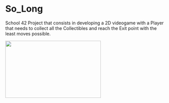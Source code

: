 # So_Long


School 42 Project that consists in developing a 2D videogame with a Player that needs to collect all the Collectibles and reach the Exit point with the least moves possible.






<img src="![simplescreenrecorder-2023-04-05_15 03 58](https://user-images.githubusercontent.com/113359133/230090702-41d87ad4-7618-4327-8124-e0ed78d8d50e.gif)" width="300" height="180"/>
